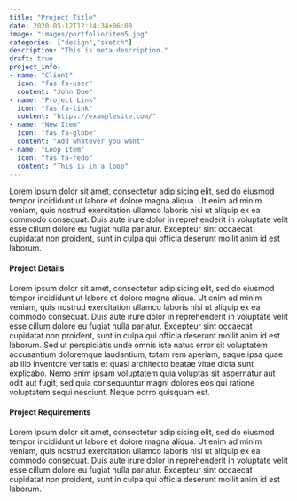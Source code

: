 ```yaml
---
title: "Project Title"
date: 2020-05-12T12:14:34+06:00
image: "images/portfolio/item5.jpg"
categories: ["design","sketch"]
description: "This is meta description."
draft: true
project_info:
- name: "Client"
  icon: "fas fa-user"
  content: "John Doe"
- name: "Project Link"
  icon: "fas fa-link"
  content: "https://examplesite.com/"
- name: "New Item"
  icon: "fas fa-globe"
  content: "Add whatever you want"
- name: "Loop Item"
  icon: "fas fa-redo"
  content: "This is in a loop"
--- 
```


Lorem ipsum dolor sit amet, consectetur adipisicing elit, sed do eiusmod tempor incididunt ut labore
et dolore magna aliqua. Ut enim ad minim veniam, quis nostrud exercitation ullamco laboris nisi ut aliquip
ex ea commodo consequat. Duis aute irure dolor in reprehenderit in voluptate velit esse cillum dolore eu
fugiat nulla pariatur. Excepteur sint occaecat cupidatat non proident, sunt in culpa qui officia deserunt
mollit anim id est laborum.


#### Project Details

Lorem ipsum dolor sit amet, consectetur adipisicing elit, sed do eiusmod tempor incididunt ut labore et
dolore magna aliqua. Ut enim ad minim veniam, quis nostrud exercitation ullamco laboris nisi ut aliquip ex
ea commodo consequat. Duis aute irure dolor in reprehenderit in voluptate velit esse cillum dolore eu fugiat
nulla pariatur. Excepteur sint occaecat cupidatat non proident, sunt in culpa qui officia deserunt mollit
anim id est laborum. Sed ut perspiciatis unde omnis iste natus error sit voluptatem accusantium doloremque
laudantium, totam rem aperiam, eaque ipsa quae ab illo inventore veritatis et quasi architecto beatae vitae
dicta sunt explicabo. Nemo enim ipsam voluptatem quia voluptas sit aspernatur aut odit aut fugit, sed quia
consequuntur magni dolores eos qui ratione voluptatem sequi nesciunt. Neque porro quisquam est.


#### Project Requirements

Lorem ipsum dolor sit amet, consectetur adipisicing elit, sed do eiusmod tempor incididunt ut labore
et dolore magna aliqua. Ut enim ad minim veniam, quis nostrud exercitation ullamco laboris nisi ut aliquip
ex ea commodo consequat. Duis aute irure dolor in reprehenderit in voluptate velit esse cillum dolore eu
fugiat nulla pariatur. Excepteur sint occaecat cupidatat non proident, sunt in culpa qui officia deserunt
mollit anim id est laborum.